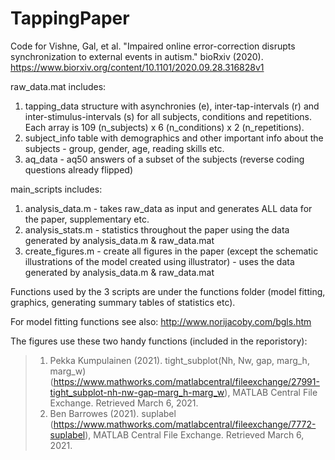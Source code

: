 # TappingPaper
Code for Vishne, Gal, et al. "Impaired online error-correction disrupts synchronization to external events in autism." bioRxiv (2020).
https://www.biorxiv.org/content/10.1101/2020.09.28.316828v1


raw_data.mat includes:
1) tapping_data structure with asynchronies (e), inter-tap-intervals (r) and inter-stimulus-intervals (s) for all subjects, conditions and repetitions. Each array is 109 (n_subjects) x 6 (n_conditions) x 2 (n_repetitions).
2) subject_info table with demographics and other important info about the subjects - group, gender, age, reading skills etc.
3) aq_data - aq50 answers of a subset of the subjects (reverse coding questions already flipped)


main_scripts includes:
1) analysis_data.m - takes raw_data as input and generates ALL data for the paper, supplementary etc.
2) analysis_stats.m - statistics throughout the paper using the data generated by analysis_data.m & raw_data.mat
3) create_figures.m - create all figures in the paper (except the schematic illustrations of the model created using illustrator) - uses the data generated by analysis_data.m & raw_data.mat

Functions used by the 3 scripts are under the functions folder (model fitting, graphics, generating summary tables of statistics etc).

For model fitting functions see also: http://www.norijacoby.com/bgls.htm

The figures use these two handy functions (included in the reporistory):
> 1) Pekka Kumpulainen (2021). tight_subplot(Nh, Nw, gap, marg_h, marg_w) (https://www.mathworks.com/matlabcentral/fileexchange/27991-tight_subplot-nh-nw-gap-marg_h-marg_w), MATLAB Central File Exchange. Retrieved March 6, 2021.
> 2) Ben Barrowes (2021). suplabel (https://www.mathworks.com/matlabcentral/fileexchange/7772-suplabel), MATLAB Central File Exchange. Retrieved March 6, 2021.
